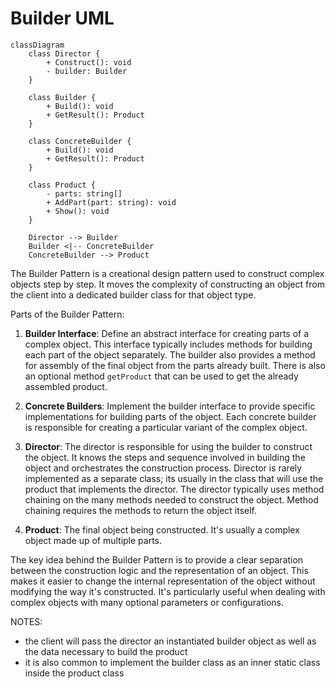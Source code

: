 # Builder UML

```mermaid
classDiagram
    class Director {
        + Construct(): void
        - builder: Builder
    }

    class Builder {
        + Build(): void
        + GetResult(): Product
    }

    class ConcreteBuilder {
        + Build(): void
        + GetResult(): Product
    }

    class Product {
        - parts: string[]
        + AddPart(part: string): void
        + Show(): void
    }

    Director --> Builder
    Builder <|-- ConcreteBuilder
    ConcreteBuilder --> Product
```
The Builder Pattern is a creational design pattern used to construct complex objects step by step. 
It moves the complexity of constructing an object from the client into a dedicated builder class for that object type.

Parts of the Builder Pattern:

1. **Builder Interface**: Define an abstract interface for creating parts of a complex object. This interface typically 
includes methods for building each part of the object separately. The builder also provides a method for assembly of the 
final object from the parts already built. There is also an optional method `getProduct` that can be used to get the
already assembled product.

2. **Concrete Builders**: Implement the builder interface to provide specific implementations for building parts of the 
object. Each concrete builder is responsible for creating a particular variant of the complex object.

3. **Director**: The director is responsible for using the builder to construct the object. It knows the steps and 
sequence involved in building the object and orchestrates the construction process. Director is rarely implemented as 
a separate class; its usually in the class that will use the product that implements the director. The director
typically uses method chaining on the many methods needed to construct the object. Method chaining requires the methods 
to return the object itself.

4. **Product**: The final object being constructed. It's usually a complex object made up of multiple parts.

The key idea behind the Builder Pattern is to provide a clear separation between the construction logic and the 
representation of an object. This makes it easier to change the internal representation of the object without 
modifying the way it's constructed. It's particularly useful when dealing with complex objects with many optional 
parameters or configurations.

NOTES:
- the client will pass the director an instantiated builder object as well as the data necessary to build the product
- it is also common to implement the builder class as an inner static class inside the product class
